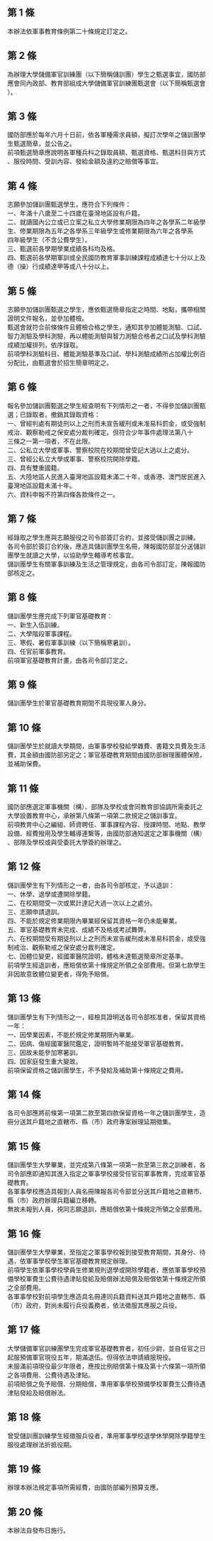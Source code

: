 第 1 條
-------
本辦法依軍事教育條例第二十條規定訂定之。

第 2 條
-------
為辦理大學儲備軍官訓練團（以下簡稱儲訓團）學生之甄選事宜，國防部  
應會同內政部、教育部組成大學儲備軍官訓練團甄選會（以下簡稱甄選會  
）。

第 3 條
-------
國防部應於每年六月十日前，依各軍種需求員額，擬訂次學年之儲訓團學  
生甄選簡章，並公告之。  
前項甄選簡章應說明各軍種兵科之錄取員額、甄選資格、甄選科目與方式  
、服役時間、受訓內容、發給金額及違約之賠償等事宜。

第 4 條
-------
志願參加儲訓團甄選學生，應符合下列條件：  
一、年滿十八歲至二十四歲在臺灣地區設有戶籍。  
二、就讀國內公立或已立案之私立大學修業期限為四年之各學系二年級學  
    生、修業期限為五年之各學系三年級學生或修業期限為六年之各學系  
    四年級學生（不含公費學生）。  
三、甄選前各學期學業成績各科均及格。  
四、甄選前各學期軍訓或全民國防教育軍事訓練課程成績達七十分以上及  
    德（操）行成績達甲等或八十分以上。

第 5 條
-------
志願參加儲訓團甄選之學生，應依甄選簡章指定之時間、地點，攜帶相關  
證明文件報名，並參加體檢。  
甄選會就符合前條條件且體檢合格之學生，通知其參加體能測驗、口試、  
智力測驗及學科測驗，再以體能測驗與智力測驗合格者之口試及學科測驗  
成績加權排列，依序錄取。  
前項學科測驗科目、體能測驗基準及口試、學科測驗成績所占加權比例百  
分配比，由甄選會於招生簡章明定之。

第 6 條
-------
報名參加儲訓團甄選之學生經查明有下列情形之一者，不得參加儲訓團甄  
選；已錄取者，撤銷其錄取資格：  
一、曾經判處有期徒刑以上之刑而未宣告緩刑或未准易科罰金，或受強制  
    戒治、觀察勒戒之保安處分裁判確定。但符合少年事件處理法第八十  
    三條之一第一項者，不在此限。  
二、公私立大學或軍事、警察校院在校期間曾受記大過以上之處分。  
三、曾經公私立大學或軍事、警察校院開除學籍。  
四、具有雙重國籍。  
五、大陸地區人民進入臺灣地區設籍未滿二十年，或香港、澳門居民進入  
    臺灣地區設籍未滿十年。  
六、資料申報不符第四條各款條件之一。

第 7 條
-------
經錄取之學生應與志願服役之司令部簽訂合約，並接受儲訓團之訓練。  
各司令部於簽訂合約後，應造具儲訓團學生名冊，陳報國防部並分送儲訓  
團學生就讀之大學，以協助學生輔導考核事宜。  
儲訓團學生有關軍事訓練及生活之管理規定，由各司令部訂定，陳報國防  
部核定之。

第 8 條
-------
儲訓團學生應完成下列軍官基礎教育：  
一、新生入伍訓練。  
二、大學階段軍事課程。  
三、寒假、暑假軍事訓練（以下簡稱寒暑訓）。  
四、任官前軍事教育。  
前項軍官基礎教育計畫，由各司令部訂定之。

第 9 條
-------
儲訓團學生於軍官基礎教育期間不具現役軍人身分。

第 10 條
--------
儲訓團學生於就讀大學期間，由軍事學校發給學雜費、書籍文具費及生活  
費，其金額由國防部另定之；軍官基礎教育期間由國防部辦理團體保險，  
並補助保費。

第 11 條
--------
國防部應選定軍事機關（構）、部隊及學校或會同教育部協調所需委託之  
大學設置教育中心，承辦第八條第一項第二款規定之儲訓事宜。  
前項教育中心之編組、師資聘任、軍事課程內容、授課時間、地點、教學  
設備、經費撥用及學生輔導連繫等，由國防部通知選定之軍事機關（構）  
、部隊及學校或與受委託大學簽約辦理之。

第 12 條
--------
儲訓團學生有下列情形之一者，由各司令部核定，予以退訓：  
一、休學、退學或遭開除學籍。  
二、在校期間受一次或累計達記大過一次以上之處分。  
三、志願申請退訓。  
四、不能於規定修業期限內畢業經保留其資格一年仍未能畢業。  
五、軍官基礎教育未完成、成績不及格或考試舞弊。  
六、在校期間受有期徒刑以上之刑而未宣告緩刑或未准易科罰金，或受強  
    制戒治、觀察勒戒之保安處分裁判確定。  
七、因體位變更，經國軍醫院證明，體格未達甄選簡章所定基準。  
前項學生經退訓者，應賠償依第十條規定所領之全部費用。但第七款學生  
非因故意致體位變更者，得免予賠償。

第 13 條
--------
儲訓團學生有下列情形之一，經檢具證明送各司令部核准者，保留其資格  
一年：  
一、因學業因素，不能於規定修業期限內畢業。  
二、因病、傷經國軍醫院鑑定，證明暫時不能接受軍官基礎教育。  
三、因故未能參加寒暑訓。  
四、因家庭發生重大變故。  
前項保留資格之儲訓團學生，不予發給及補助第十條規定之費用。

第 14 條
--------
各司令部應將前條第一項第二款至第四款保留資格一年之儲訓團學生，造  
冊分送其戶籍地之直轄市、縣（市）政府專案辦理延期徵集。

第 15 條
--------
儲訓團學生大學畢業，並完成第八條第一項第一款至第三款之訓練者，各  
司令部應即通知其進入指定之軍事學校接受任官前軍事教育，完成軍官基  
礎教育。  
各軍事學校應造具報到人員名冊陳報各司令部並分送其戶籍地之直轄市、  
縣（市）政府辦理兵籍編立移轉。  
無故未報到人員，視同志願退訓，應賠償依第十條規定所領之全部費用。

第 16 條
--------
儲訓團學生大學畢業，至指定之軍事學校報到接受教育期間，其身分、待  
遇，依軍事學校學生軍官基礎教育規定辦理。  
前項學生依軍事學校學員生修業規則退學或開除學籍者，應依軍事學校預  
備學校軍費生公費待遇津貼發給及賠償辦法賠償及賠償依第十條規定所領  
之全部費用。  
各軍事學校對前項學生應造具名冊連同兵籍資料送其戶籍地之直轄市、縣  
（市）政府，對尚未履行兵役義務者，依法徵服其應服之兵役。

第 17 條
--------
大學儲備軍官訓練團學生完成軍官基礎教育者，初任少尉，並自任官之日  
起服預備軍官現役五年，期滿退伍。但得依法申請續服現役。  
未服滿前項現役最少年限者，應按比例賠償第十條及第十六條第一項所領  
之各項費用、公費待遇及津貼。  
前項賠償之免予賠償、分期賠償，準用軍事學校預備學校軍費生公費待遇  
津貼發給及賠償辦法。

第 18 條
--------
曾受儲訓團訓練學生經徵服兵役者，準用軍事學校退學休學開除學籍學生  
服役處理辦法折抵役期。

第 19 條
--------
辦理本辦法規定事項所需經費，由國防部編列預算支應。

第 20 條
--------
本辦法自發布日施行。


